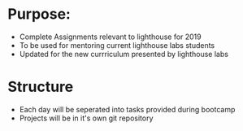 # Purpose: 

* Complete Assignments relevant to lighthouse for 2019
* To be used for mentoring current lighthouse labs students
* Updated for the new currriculum presented by lighthouse labs

# Structure
* Each day will be seperated into tasks provided during bootcamp
* Projects will be in it's own git repository
